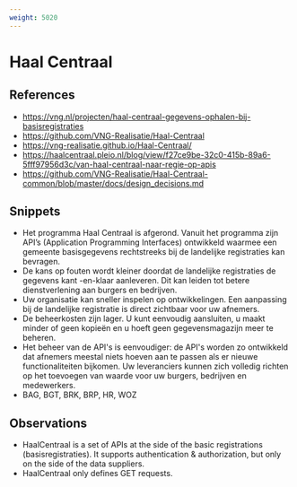 ```yaml
---
weight: 5020
---
```


# Haal Centraal

## References
- https://vng.nl/projecten/haal-centraal-gegevens-ophalen-bij-basisregistraties
- https://github.com/VNG-Realisatie/Haal-Centraal
- https://vng-realisatie.github.io/Haal-Centraal/
- https://haalcentraal.pleio.nl/blog/view/f27ce9be-32c0-415b-89a6-5fff97956d3c/van-haal-centraal-naar-regie-op-apis
- https://github.com/VNG-Realisatie/Haal-Centraal-common/blob/master/docs/design_decisions.md

## Snippets
- Het programma Haal Centraal is afgerond. Vanuit het programma zijn API’s (Application Programming Interfaces) ontwikkeld waarmee een gemeente basisgegevens rechtstreeks bij de landelijke registraties kan bevragen.
- De kans op fouten wordt kleiner doordat de landelijke registraties de gegevens kant -en-klaar aanleveren. Dit kan leiden tot betere dienstverlening aan burgers en bedrijven.
- Uw organisatie kan sneller inspelen op ontwikkelingen. Een aanpassing bij de landelijke registratie is direct zichtbaar voor uw afnemers.
- De beheerkosten zijn lager. U kunt eenvoudig aansluiten, u maakt minder of geen kopieën en u hoeft geen gegevensmagazijn meer te beheren.
- Het beheer van de API's is eenvoudiger: de API's worden zo ontwikkeld dat afnemers meestal niets hoeven aan te passen als er nieuwe functionaliteiten bijkomen. Uw leveranciers kunnen zich volledig richten op het toevoegen van waarde voor uw burgers, bedrijven en medewerkers.
- BAG, BGT, BRK, BRP, HR, WOZ

## Observations
- HaalCentraal is a set of APIs at the side of the basic registrations (basisregistraties). It supports authentication & authorization, but only on the side of the data suppliers.
- HaalCentraal only defines GET requests.
